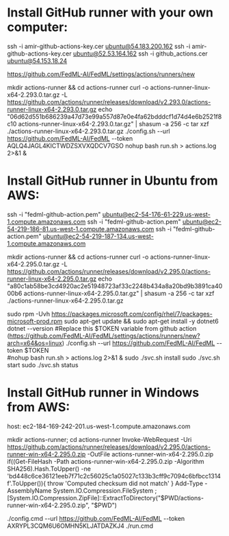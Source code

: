# Install  GitHub runner with your own computer:
ssh -i amir-github-actions-key.cer ubuntu@54.183.200.162
ssh -i amir-github-actions-key.cer ubuntu@52.53.164.162
ssh -i github_actions.cer ubuntu@54.153.18.24

https://github.com/FedML-AI/FedML/settings/actions/runners/new

mkdir actions-runner && cd actions-runner
curl -o actions-runner-linux-x64-2.293.0.tar.gz -L https://github.com/actions/runner/releases/download/v2.293.0/actions-runner-linux-x64-2.293.0.tar.gz
echo "06d62d551b686239a47d73e99a557d87e0e4fa62bdddcf1d74d4e6b2521f8c10  actions-runner-linux-x64-2.293.0.tar.gz" | shasum -a 256 -c
tar xzf ./actions-runner-linux-x64-2.293.0.tar.gz
./config.sh --url https://github.com/FedML-AI/FedML --token AQLQ4JAGL4KICTWDZSXVXQDCV7GSO
nohup bash run.sh > actions.log 2>&1 &

# Install GitHub runner in Ubuntu from AWS:
ssh -i "fedml-github-action.pem" ubuntu@ec2-54-176-61-229.us-west-1.compute.amazonaws.com
ssh -i "fedml-github-action.pem" ubuntu@ec2-54-219-186-81.us-west-1.compute.amazonaws.com
ssh -i "fedml-github-action.pem" ubuntu@ec2-54-219-187-134.us-west-1.compute.amazonaws.com

mkdir actions-runner && cd actions-runner
curl -o actions-runner-linux-x64-2.295.0.tar.gz -L https://github.com/actions/runner/releases/download/v2.295.0/actions-runner-linux-x64-2.295.0.tar.gz
echo "a80c1ab58be3cd4920ac2e51948723af33c2248b434a8a20bd9b3891ca4000b6  actions-runner-linux-x64-2.295.0.tar.gz" | shasum -a 256 -c
tar xzf ./actions-runner-linux-x64-2.295.0.tar.gz

sudo rpm -Uvh https://packages.microsoft.com/config/rhel/7/packages-microsoft-prod.rpm
sudo apt-get update && sudo apt-get install -y dotnet6
dotnet --version
#Replace this $TOKEN variable from github action (https://github.com/FedML-AI/FedML/settings/actions/runners/new?arch=x64&os=linux)
./config.sh --url https://github.com/FedML-AI/FedML --token $TOKEN  
#nohup bash run.sh > actions.log 2>&1 &
sudo ./svc.sh install
sudo ./svc.sh start
sudo ./svc.sh status


# Install GitHub runner in Windows from AWS:
host: ec2-184-169-242-201.us-west-1.compute.amazonaws.com

mkdir actions-runner; cd actions-runner
Invoke-WebRequest -Uri https://github.com/actions/runner/releases/download/v2.295.0/actions-runner-win-x64-2.295.0.zip -OutFile actions-runner-win-x64-2.295.0.zip
if((Get-FileHash -Path actions-runner-win-x64-2.295.0.zip -Algorithm SHA256).Hash.ToUpper() -ne 'bd448c6ce36121eeb7f71c2c56025c1a05027c133b3cff9c7094c6bfbcc1314f'.ToUpper()){ throw 'Computed checksum did not match' }
Add-Type -AssemblyName System.IO.Compression.FileSystem ; [System.IO.Compression.ZipFile]::ExtractToDirectory("$PWD/actions-runner-win-x64-2.295.0.zip", "$PWD")

./config.cmd --url https://github.com/FedML-AI/FedML --token AXRYPL3CQM6U6OMHN5KLJATDAZKJ4
./run.cmd
